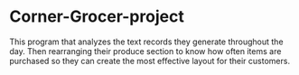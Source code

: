 # Corner-Grocer-project
This program that analyzes the text records they generate throughout the day. Then rearranging their produce section to know how often items are purchased so they can create the most effective layout for their customers. 

